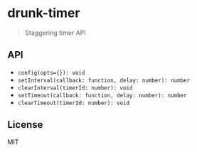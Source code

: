 # drunk-timer
> Staggering timer API


## API

- `config(opts={}): void`
- `setInterval(callback: function, delay: number): number`
- `clearInterval(timerId: number): void`
- `setTimeout(callback: function, delay: number): number`
- `clearTimeout(timerId: number): void`

## License

MIT
